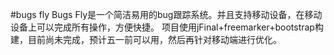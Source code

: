 #bugs fly
Bugs Fly是一个简洁易用的bug跟踪系统。并且支持移动设备，在移动设备上可以完成所有操作，方便快捷。
项目使用jFinal+freemarker+bootstrap构建，目前尚未完成，预计五一前可以用，然后再针对移动端进行优化。
